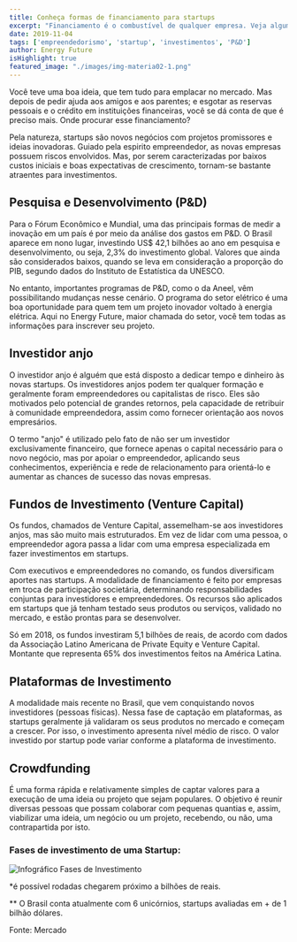 ```yaml
---
title: Conheça formas de financiamento para startups
excerpt: "Financiamento é o combustível de qualquer empresa. Veja algumas formas de tirar o seu projeto do papel."
date: 2019-11-04
tags: ['empreendedorismo', 'startup', 'investimentos', 'P&D']
author: Energy Future
isHighlight: true
featured_image: "./images/img-materia02-1.png"
---
```


Você teve uma boa ideia, que tem tudo para emplacar no mercado. Mas depois de pedir ajuda aos amigos e aos parentes; e esgotar as reservas pessoais e o crédito em instituições financeiras, você se dá conta de que é preciso mais. Onde procurar esse financiamento?

Pela natureza, startups são novos negócios com projetos promissores e ideias inovadoras. Guiado pela espirito empreendedor, as novas empresas possuem riscos envolvidos. Mas, por serem caracterizadas por baixos custos iniciais e boas expectativas de crescimento, tornam-se bastante atraentes para investimentos.


## Pesquisa e Desenvolvimento (P&D)

Para o Fórum Econômico e Mundial, uma das principais formas de medir a inovação em um país é por meio da análise dos gastos em P&D. O Brasil aparece em nono lugar, investindo US$ 42,1 bilhões ao ano em pesquisa e desenvolvimento, ou seja, 2,3% do investimento global. Valores que ainda são considerados baixos, quando se leva em consideração a proporção do PIB, segundo dados do Instituto de Estatística da UNESCO.

No entanto, importantes programas de P&D, como o da Aneel, vêm possibilitando mudanças nesse cenário. O programa do setor elétrico é uma boa oportunidade para quem tem um projeto inovador voltado à energia elétrica. Aqui no Energy Future, maior chamada do setor, você tem todas as informações para inscrever seu projeto.


## Investidor anjo

O investidor anjo é alguém que está disposto a dedicar tempo e dinheiro às novas startups. Os investidores anjos podem ter qualquer formação e geralmente foram empreendedores ou capitalistas de risco. Eles são motivados pelo potencial de grandes retornos, pela capacidade de retribuir à comunidade empreendedora, assim como fornecer orientação aos novos empresários. 

O termo "anjo" é utilizado pelo fato de não ser um investidor exclusivamente financeiro, que fornece apenas o capital necessário para o novo negócio, mas por apoiar o empreendedor, aplicando seus conhecimentos, experiência e rede de relacionamento para orientá-lo e aumentar as chances de sucesso das novas empresas.


## Fundos de Investimento (Venture Capital)

Os fundos, chamados de Venture Capital, assemelham-se aos investidores anjos, mas são muito mais estruturados. Em vez de lidar com uma pessoa, o empreendedor agora passa a lidar com uma empresa especializada em fazer investimentos em startups. 

Com executivos e empreendedores no comando, os fundos diversificam aportes nas startups. A modalidade de financiamento é feito por empresas em troca de participação societária, determinando responsabilidades conjuntas para investidores e empreendedores. Os recursos são aplicados em startups que já tenham testado seus produtos ou serviços, validado no mercado, e estão prontas para se desenvolver.  

Só em 2018, os fundos investiram 5,1 bilhões de reais, de acordo com dados da Associação Latino Americana de Private Equity e Venture Capital. Montante que representa 65% dos investimentos feitos na América Latina.


## Plataformas de Investimento

A modalidade mais recente no Brasil, que vem conquistando novos investidores (pessoas físicas). Nessa fase de captação em plataformas, as startups geralmente já validaram os seus produtos no mercado e começam a crescer. Por isso, o investimento apresenta nível médio de risco. O valor investido por startup pode variar conforme a plataforma de investimento. 


## Crowdfunding

É uma forma rápida e relativamente simples de captar valores para a execução de uma ideia ou projeto que sejam populares. O objetivo é reunir diversas pessoas que possam colaborar com pequenas quantias e, assim, viabilizar uma ideia, um negócio ou um projeto, recebendo, ou não, uma contrapartida por isto.

### Fases de investimento de uma Startup:

![Infográfico Fases de Investimento](./images/img-materia02-2.jpg)

*é possível rodadas chegarem próximo a bilhões de reais.

** O Brasil conta atualmente com 6 unicórnios, startups avaliadas em + de 1 bilhão dólares.

Fonte: Mercado